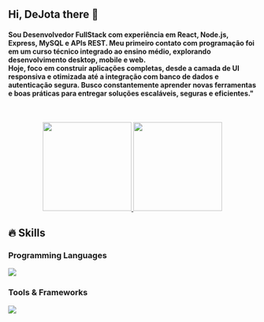 ## Hi, DeJota there 👋

<h4>Sou Desenvolvedor FullStack com experiência em React, Node.js, Express, MySQL e APIs REST.
Meu primeiro contato com programação foi em um curso técnico integrado ao ensino médio, explorando desenvolvimento desktop, mobile e web.
<br>
Hoje, foco em construir aplicações completas, desde a camada de UI responsiva e otimizada até a integração com banco de dados e autenticação segura.
Busco constantemente aprender novas ferramentas e boas práticas para entregar soluções escaláveis, seguras e eficientes."</h4>
<br>
<p align="center">
<a href="https://github.com/DeJotaJ">
  <img height="180em" src="https://github-readme-stats-eight-theta.vercel.app/api?username=DeJotaJ&layout=compact&show_icons=true&theme=tokyonight&include_all_commits=true&count_private=true"/>
  <img height="180em" src="https://github-readme-stats-eight-theta.vercel.app/api/top-langs/?username=DeJotaJ&layout=compact&langs_count=8&theme=tokyonight"/>
  </a>
</p>
</p>

## 🔥 Skills
<!-- Skills: Programming Languages -->
  <div style="flex-basis: 48%;">
    <h3>Programming Languages</h3>
    <img src="https://skillicons.dev/icons?i=html,css,js,tailwind,react,nodejs,mysql">
  </div>
  
  <!-- Skills: Tools & Frameworks -->
  <div style="flex-basis: 48%;">
    <h3>Tools & Frameworks</h3>
    <img src="https://skillicons.dev/icons?i=vscode,git">
  </div>

